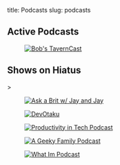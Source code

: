 title: Podcasts
slug: podcasts

<h2 class="subtitle">Active Podcasts</h2>
<section class="section">
<div class="level">
<div class="level-item">
<figure class="image is-128x128">
<a href="https://kjaymiller.transistor.fm"><img alt="Bob's TavernCast" src="https://images-internal.transistor.fm/images/show/5833/medium_1574279200-artwork.jpg"></a>
</figure>
</div>
</div>
</section>

<h2 class="subtitle">Shows on Hiatus</h2>
<section class="section">>
<div class="level">
<div class="level-item">
<figure class="image is-128x128">
<a href="https://www.askabrit.us"><img src="https://images-internal.transistor.fm/images/show/801/medium_1546460933-artwork.jpg" alt="Ask a Brit w/ Jay and Jay" /></a>
</figure>
</div>
<div class="level-item">
<figure class="image is-128x128">
<a href="https://devotaku.transistor.fm"><img src="https://images-internal.transistor.fm/images/show/826/medium_1546728223-artwork.jpg" alt="DevOtaku" /></a>
</figure>
</div>
<div class="level-item">
<figure class="image is-128x128">
<a href="https://podcast.productivityintech.com"><img src="https://images-internal.transistor.fm/images/show/799/medium_1561758687-artwork.jpg" alt="Productivity in Tech Podcast" /></a>
</figure>
</div>
<div class="level-item">
<figure class="image is-128x128">
<a href="https://geekyfamily.transistor.fm"><img src="https://images-internal.transistor.fm/images/show/1398/medium_1552486793-artwork.jpg" alt="A Geeky Family Podcast" /></a>
</figure>
</div>
<div class="level-item">
<figure class="image is-128x128">
<a href="https://kjaymiller.transistor.fm"><img src="https://images-internal.transistor.fm/images/show/1226/medium_1550518016-artwork.jpg" alt="What Im Podcast" /></a>
</figure>
</div>
</div>
</section>
